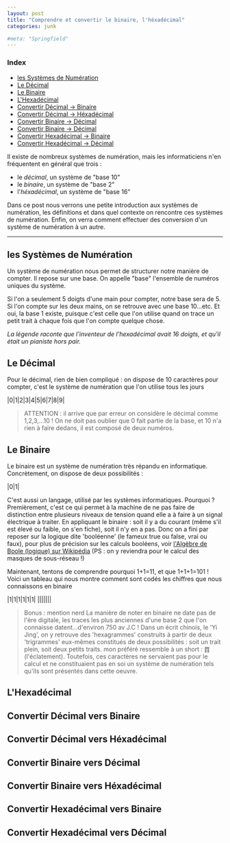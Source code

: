```yaml
---
layout: post
title: "Comprendre et convertir le binaire, l'héxadécimal"
categories: junk

#meta: "Springfield"
---
```


### Index 
- [les Systèmes de Numération](#les-systemes-de-numeration)
- [Le Décimal](#le-decimal)
- [Le Binaire](#le-binaire)
- [L'Hexadécimal](#l'hexadecimal)
- [Convertir Décimal -> Binaire](#convertir-decimal-vers-binaire)
- [Convertir Décimal -> Héxadécimal](#convertir-decimal-vers-hexadecimal)
- [Convertir Binaire -> Décimal](#convertir-binaire-vers-decimal)
- [Convertir Binaire -> Décimal](#convertir-binaire-vers-decimal)
- [Convertir Hexadécimal -> Binaire](#convertir-hexadecimal-vers-binaire)
- [Convertir Hexadécimal -> Décimal](#convertir-hexadecimal-vers-decimal)

Il existe de nombreux systèmes de numération, mais les informaticiens n'en fréquentent en général que trois : 

- le *décimal*, un système de "base 10" 
- le *binaire*, un système de "base 2"
- l'*héxadécimal*, un système de "base 16"

Dans ce post nous verrons une petite introduction aux systèmes de numération, les définitions et dans quel contexte on rencontre ces systèmes de numération. Enfin, on verra comment effectuer des conversion d'un système de numération à un autre. 

---

## les Systèmes de Numération

Un système de numération nous permet de structurer notre manière de compter. Il repose sur une base. 
On appelle "base" l'ensemble de numéros uniques du système.

Si l'on a seulement 5 doigts d'une main pour compter, notre base sera de 5. Si l'on compte sur les deux mains, on se retrouve avec une base 10...etc. Et oui, la base 1 existe, puisque c'est celle que l'on utilise quand on trace un petit trait à chaque fois que l'on compte quelque chose.


*La légende raconte que l'inventeur de l'hexadécimal avait 16 doigts, et qu'il était un pianiste hors pair.*


## Le Décimal

Pour le décimal, rien de bien compliqué : on dispose de 10 caractères pour compter, c'est le système de numération que l'on utilise tous les jours 

|0|1|2|3|4|5|6|7|8|9|

> ATTENTION : il arrive que par erreur on considère le décimal comme 1,2,3,...10 ! On ne doit pas oublier que 0 fait partie de la base, et 10 n'a rien à faire dedans, il est composé de deux numéros. 


## Le Binaire

Le binaire est un système de numération très répandu en informatique. Concrètement, on dispose de deux possibilités : 

|0|1|

C'est aussi un langage, utilisé par les systèmes informatiques. Pourquoi ? Premièrement, c'est ce qui permet à la machine de ne pas faire de distinction entre plusieurs niveaux de tension quand elle a à faire à un signal électrique à traiter. En appliquant le binaire : soit il y a du courant (même s'il est élevé ou faible, on s'en fiche), soit il n'y en a pas. Donc on a fini par reposer sur la logique dite 'booléenne' (le fameux true ou false, vrai ou faux), pour plus de précision sur les calculs booléens, voir [l'Algèbre de Boole (logique) sur Wikipédia](https://fr.wikipedia.org/wiki/Alg%C3%A8bre_de_Boole_(logique)) (PS : on y reviendra pour le calcul des masques de sous-réseau !)

Maintenant, tentons de comprendre pourquoi 1+1=11, et que 1+1+1=101 !
Voici un tableau qui nous montre comment sont codés les chiffres que nous connaissons en binaire

|1|1|1|1|1|1|
|||||||





> Bonus : mention nerd 
> La manière de noter en binaire ne date pas de l'ère digitale, les traces les plus anciennes d'une base 2 que l'on connaisse datent...d'environ 750 av J.C ! Dans un écrit chinois, le 'Yi Jing', on y retrouve des 'hexagrammes' construits à partir de deux 'trigrammes' eux-mêmes constitués de deux possibilités : soit un trait plein, soit deux petits traits. mon préféré ressemble à un short : ䷓ (l'éclatement). Toutefois, ces caractères ne servaient pas pour le calcul et ne constituaient pas en soi un système de numération tels qu'ils sont présentés dans cette oeuvre. 



## L'Hexadécimal
## Convertir Décimal vers Binaire
## Convertir Décimal vers Héxadécimal
## Convertir Binaire vers Décimal
## Convertir Binaire vers Héxadécimal
## Convertir Hexadécimal vers Binaire
## Convertir Hexadécimal vers Décimal

